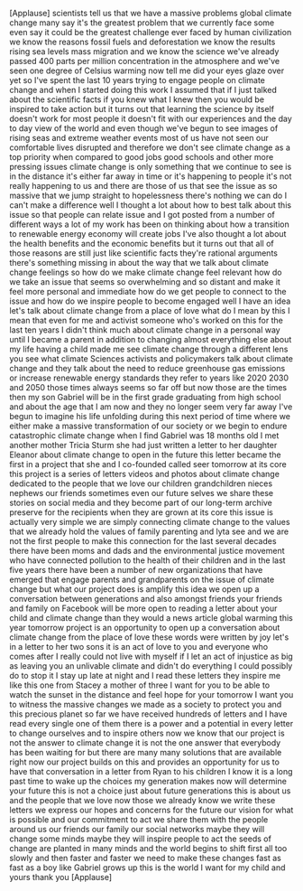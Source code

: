 
[Applause]
scientists tell us that we have a
massive problems global climate change
many say it&#39;s the greatest problem that
we currently face some even say it could
be the greatest challenge ever faced by
human civilization we know the reasons
fossil fuels and deforestation we know
the results rising sea levels mass
migration and we know the science we&#39;ve
already passed 400 parts per million
concentration in the atmosphere and
we&#39;ve seen one degree of Celsius warming
now tell me did your eyes glaze over yet
so I&#39;ve spent the last 10 years trying
to engage people on climate change and
when I started doing this work I assumed
that if I just talked about the
scientific facts if you knew what I knew
then you would be inspired to take
action but it turns out that learning
the science by itself doesn&#39;t work for
most people it doesn&#39;t fit with our
experiences and the day to day view of
the world and even though we&#39;ve begun to
see images of rising seas and extreme
weather events most of us have not seen
our comfortable lives disrupted and
therefore we don&#39;t see climate change as
a top priority when compared to good
jobs good schools and other more
pressing issues climate change is only
something that we continue to see is in
the distance it&#39;s either far away in
time or it&#39;s happening to people it&#39;s
not really happening to us and there are
those of us that see the issue as so
massive that we jump straight to
hopelessness there&#39;s nothing we can do I
can&#39;t make a difference well I thought a
lot about how to best talk about this
issue so that people can relate
issue and I got posted from a number of
different ways a lot of my work has been
on thinking about how a transition to
renewable energy economy will create
jobs I&#39;ve also thought a lot about the
health benefits and the economic
benefits but it turns out that all of
those reasons are still just like
scientific facts they&#39;re rational
arguments there&#39;s something missing in
about the way that we talk about climate
change feelings so how do we make
climate change feel relevant how do we
take an issue that seems so overwhelming
and so distant and make it feel more
personal and immediate how do we get
people to connect to the issue and how
do we inspire people to become engaged
well I have an idea let&#39;s talk about
climate change from a place of love what
do I mean by this I mean that even for
me and activist
someone who&#39;s worked on this for the
last ten years I didn&#39;t think much about
climate change in a personal way until I
became a parent in addition to changing
almost everything else about my life
having a child made me see climate
change through a different lens you see
what climate Sciences activists and
policymakers talk about climate change
and they talk about the need to reduce
greenhouse gas emissions or increase
renewable energy standards they refer to
years like 2020 2030 and 2050 those
times always seems so far off but now
those are the times then my son Gabriel
will be in the first grade graduating
from high school and about the age that
I am now and they no longer seem very
far away I&#39;ve begun to imagine his life
unfolding during this next period of
time where we either make a massive
transformation of our society or we
begin to endure
catastrophic climate change when I find
Gabriel was 18 months old I met another
mother Tricia Sturm
she had just written a letter to her
daughter Eleanor about climate change to
open in the future this letter became
the first in a project that she and I
co-founded called seer tomorrow at its
core this project is a series of letters
videos and photos about climate change
dedicated to the people that we love our
children grandchildren nieces nephews
our friends sometimes even our future
selves we share these stories on social
media and they become part of our
long-term archive preserve for the
recipients when they are grown at its
core this issue is actually very simple
we are simply connecting climate change
to the values that we already hold the
values of family parenting and lyta see
and we are not the first people to make
this connection for the last several
decades there have been moms and dads
and the environmental justice movement
who have connected pollution to the
health of their children and in the last
five years there have been a number of
new organizations that have emerged that
engage parents and grandparents on the
issue of climate change but what our
project does is amplify this idea we
open up a conversation between
generations and also amongst friends
your friends and family on Facebook will
be more open to reading a letter about
your child and climate change than they
would a news article
global warming this year tomorrow
project is an opportunity to open up a
conversation about climate change from
the place of love these words were
written by joy let&#39;s in a letter to her
two sons it is an act of love to you and
everyone who comes after I really could
not live with myself if I let an act of
injustice as big as leaving you an
unlivable climate and didn&#39;t do
everything I could possibly do to stop
it
I stay up late at night and I read these
letters they inspire me like this one
from Stacey a mother of three I want for
you to be able to watch the sunset in
the distance and feel hope for your
tomorrow I want you to witness the
massive changes we made as a society to
protect you and this precious planet so
far we have received hundreds of letters
and I have read every single one of them
there is a power and a potential in
every letter to change ourselves and to
inspire others
now we know that our project is not the
answer to climate change it is not the
one answer that everybody has been
waiting for but there are many many
solutions that are available right now
our project builds on this and provides
an opportunity for us to have that
conversation
in a letter from Ryan to his children I
know it is a long past time to wake up
the choices my generation makes now will
determine your future this is not a
choice just about future generations
this is about us and the people that we
love now those we already know we write
these letters we express our hopes and
concerns for the future our vision for
what is possible and our commitment to
act we share them with the people around
us our friends our family our social
networks maybe they will change some
minds maybe they will inspire people to
act the seeds of change are planted in
many minds and the world begins to shift
first all too slowly and then faster and
faster we need to make these changes
fast as fast as a boy like Gabriel grows
up this is the world I want for my child
and yours thank you
[Applause]
